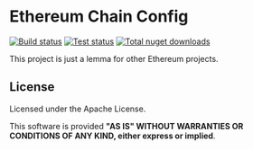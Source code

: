Ethereum Chain Config
===========
[![Build status](https://ci.appveyor.com/api/projects/status/3klbulfalr5w24f6?svg=true)](https://ci.appveyor.com/project/nokitakaze/ethereum-chain-config-net)
[![Test status](https://img.shields.io/appveyor/tests/nokitakaze/ethereum-chain-config-net)](https://ci.appveyor.com/project/nokitakaze/ethereum-chain-config-net/branch/master)
[![Total nuget downloads](https://badgen.net/nuget/dt/NokitaKaze.EthereumChainConfig)](https://www.nuget.org/packages/NokitaKaze.EthereumChainConfig)

This project is just a lemma for other Ethereum projects.

## License
Licensed under the Apache License.

This software is provided **"AS IS" WITHOUT WARRANTIES OR CONDITIONS OF ANY KIND, either express or implied**.

